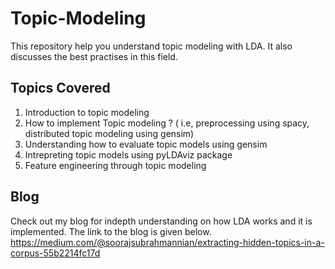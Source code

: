 # Topic-Modeling
This repository help you understand topic modeling with LDA. It also discusses the best practises in this field. 

## Topics Covered 
1. Introduction to topic modeling
2. How to implement Topic modeling ? ( i.e, preprocessing using spacy, distributed topic modeling using gensim)
3. Understanding how to evaluate topic models using gensim
4. Intrepreting topic models using pyLDAviz package
5. Feature engineering through topic modeling

## Blog
Check out my blog for indepth understanding on how LDA works and it is implemented. The link to the blog is given below.
https://medium.com/@soorajsubrahmannian/extracting-hidden-topics-in-a-corpus-55b2214fc17d

